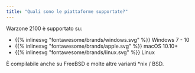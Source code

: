 ```yaml
---
title: "Quali sono le piattaforme supportate?"
---
```


Warzone 2100 è supportato su:

- {{% inlinesvg "fontawesome/brands/windows.svg" %}} Windows 7 - 10
- {{% inlinesvg "fontawesome/brands/apple.svg" %}} macOS 10.10+
- {{% inlinesvg "fontawesome/brands/linux.svg" %}} Linux

È compilabile anche su FreeBSD e molte altre varianti *nix / BSD.
